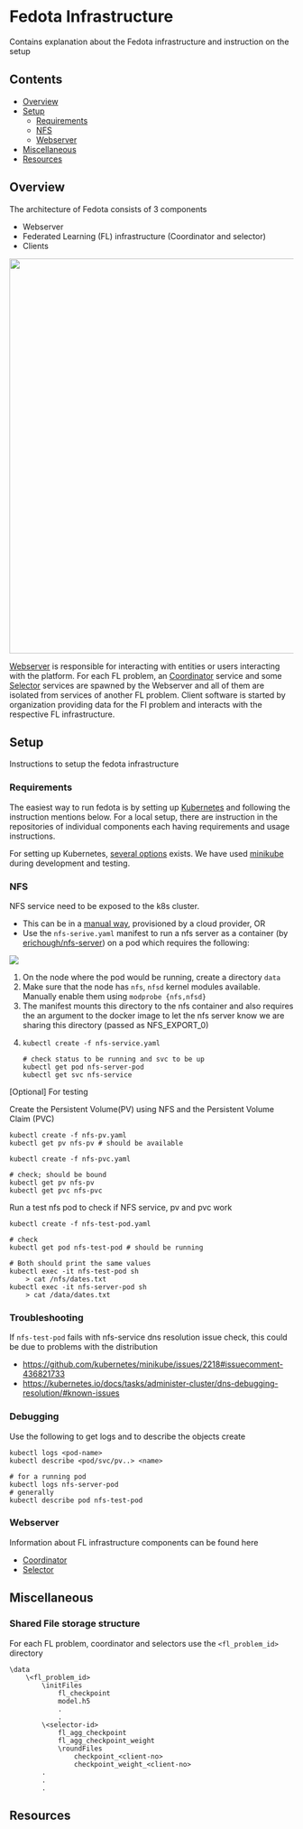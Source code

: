 # Fedota Infrastructure

Contains explanation about the Fedota infrastructure and instruction on the setup

## Contents

- [Overview](#overview)
- [Setup](#setup)
	- [Requirements](#requirements)
	- [NFS](#nfs)
	- [Webserver](#webserver)
- [Miscellaneous](#miscellaneous)
- [Resources](#resources)


## Overview

The architecture of Fedota consists of 3 components
- Webserver
- Federated Learning (FL) infrastructure (Coordinator and selector)
- Clients

<image src="diagrams/fedota-infra.png" width="700">

[Webserver](https://github.com/fedota/fl-webserver) is responsible for interacting with entities or users interacting with the platform. For each FL problem, an [Coordinator](https://github.com/fedota/fl-coordinator) service and some [Selector](https://github.com/fedota/fl-selector) services are spawned by the Webserver and all of them are isolated from services of another FL problem. Client software is started by organization providing data for the Fl problem and interacts with the respective FL infrastructure.

## Setup
Instructions to setup the fedota infrastructure

### Requirements
The easiest way to run fedota is by setting up [Kubernetes](https://kubernetes.io/) and following the instruction mentions below. For a local setup, there are instruction in the repositories of individual components each having requirements and usage instructions. 

For setting up Kubernetes, [several options](https://kubernetes.io/docs/setup/) exists. We have used [minikube](https://kubernetes.io/docs/setup/learning-environment/minikube/) during development and testing. 

### NFS
NFS service need to be exposed to the k8s cluster. 
- This can be in a [manual way](https://blog.exxactcorp.com/deploying-dynamic-nfs-provisioning-in-kubernetes/), provisioned by a cloud provider, OR
- Use the `nfs-serive.yaml` manifest to run a nfs server as a container (by [erichough/nfs-server](https://github.com/ehough/docker-nfs-server)) on a pod which requires the following:

<image src="diagrams/nfs.png">

1. On the node where the pod would be running, create a directory `data`
2. Make sure that the node has `nfs`, `nfsd` kernel modules available. Manually enable them using `modprobe {nfs,nfsd}`
3. The manifest mounts this directory to the nfs container and also requires the an argument to the docker image to let the nfs server know we are sharing this directory (passed as NFS_EXPORT_0)
4.
	```
	kubectl create -f nfs-service.yaml
	
	# check status to be running and svc to be up
	kubectl get pod nfs-server-pod
	kubectl get svc nfs-service
	```

[Optional] For testing

Create the Persistent Volume(PV) using NFS and the Persistent Volume Claim (PVC)
```
kubectl create -f nfs-pv.yaml
kubectl get pv nfs-pv # should be available

kubectl create -f nfs-pvc.yaml

# check; should be bound
kubectl get pv nfs-pv
kubectl get pvc nfs-pvc 
```
Run a test nfs pod to check if NFS service, pv and pvc work
```
kubectl create -f nfs-test-pod.yaml

# check
kubectl get pod nfs-test-pod # should be running

# Both should print the same values
kubectl exec -it nfs-test-pod sh
	> cat /nfs/dates.txt
kubectl exec -it nfs-server-pod sh
	> cat /data/dates.txt
```
### Troubleshooting

If `nfs-test-pod` fails with nfs-service dns resolution issue check, this could be due to problems with the distribution 
- https://github.com/kubernetes/minikube/issues/2218#issuecomment-436821733
- https://kubernetes.io/docs/tasks/administer-cluster/dns-debugging-resolution/#known-issues

### Debugging

Use the following to get logs and to describe the objects create
```
kubectl logs <pod-name>
kubectl describe <pod/svc/pv..> <name>

# for a running pod
kubectl logs nfs-server-pod
# generally
kubectl describe pod nfs-test-pod
```

### Webserver


Information about FL infrastructure components can be found here 
- [Coordinator](https://github.com/fedota/fl-coordinator)
- [Selector](https://github.com/fedota/fl-selector)

## Miscellaneous

### Shared File storage structure
For each FL problem, coordinator and selectors use the `<fl_problem_id>` directory
```
\data
	\<fl_problem_id> 
		\initFiles
			fl_checkpoint
			model.h5
			.
			.
		\<selector-id>
			fl_agg_checkpoint
			fl_agg_checkpoint_weight
			\roundFiles
				checkpoint_<client-no>
				checkpoint_weight_<client-no>
		.
		.
		.
```

## Resources

